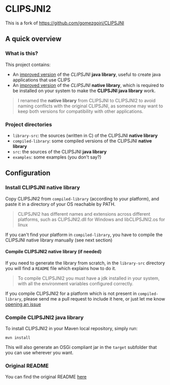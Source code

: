 # CLIPSJNI2

This is a fork of https://github.com/gomezgoiri/CLIPSJNI

## A quick overview

### What is this?

This project contains:

* An [improved version](https://github.com/gomezgoiri/CLIPSJNI) of the *CLIPSJNI* **java library**, useful to create java applications that use CLIPS
* An [improved version](https://github.com/gomezgoiri/CLIPSJNI) of the *CLIPSJNI* **native library**, which is required to be installed on your system to make the **CLIPSJNI java library** work.

> I renamed the **native library** from CLIPSJNI to CLIPSJNI2 to avoid naming conflicts with the original CLIPSJNI, as someone may want to keep both versions for compatibility with other applications.

### Project directories

* `library-src`: the sources (written in C) of the CLIPSJNI **native library**
* `compiled-library`: some compiled versions of the CLIPSJNI **native library**
* `src`: the sources of the CLIPSJNI **java library**
* `examples`: some examples (you don't say?)

## Configuration

### Install CLIPSJNI native library

Copy CLIPSJNI2 from `compiled-library` (according to your platform), and paste it in a directory of your OS reachable by PATH.

> CLIPSJNI2 has different names and extensions across different platforms, such as CLIPSJNI2.dll for Windows and libCLIPSJNI2.os for linux

If you can't find your platform in `compiled-library`, you have to compile the CLIPSJNI native library manually (see next section)

#### Compile CLIPSJNI2 native library (if needed)

If you need to generate the library from scratch, in the `library-src` directory you will find a `README` file which explains how to do it.

> To compile CLIPSJNI2 you must have a jdk installed in your system, with all the environment variables configured correctly.

If you compile CLIPSJNI2 for a platform which is not present in `compiled-library`, please send me a pull request to include it here, or just let me know [opening an issue](https://github.com/Chosko/CLIPSJNI/issues/new)

### Compile CLIPSJNI2 java library

To install CLIPSJNI2 in your Maven local repository, simply run:

    mvn install

This will also generate an OSGi compliant jar in the `target` subfolder that you can use wherever you want.

### Original README

You can find the original README [here](README.old.md)
